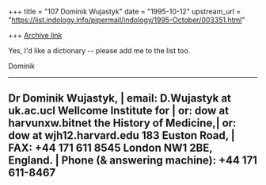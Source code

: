 +++
title = "107 Dominik Wujastyk"
date = "1995-10-12"
upstream_url = "https://list.indology.info/pipermail/indology/1995-October/003351.html"

+++
[Archive link](https://list.indology.info/pipermail/indology/1995-October/003351.html)

Yes, I'd like a dictionary -- please add me to the list too.

Dominik 




------------------------------------------------------------------------------
Dr Dominik Wujastyk,     |                        email:  D.Wujastyk at uk.ac.ucl 
Wellcome Institute for   |                           or:   dow at harvunxw.bitnet
 the History of Medicine,|                           or: dow at wjh12.harvard.edu
183 Euston Road,         |                          FAX:      +44 171 611 8545
London NW1 2BE, England. |  Phone (& answering machine):      +44 171 611-8467 
-------------------------------------------------------------------------------







